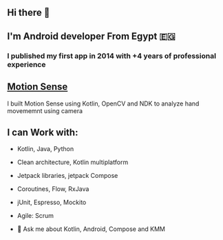## Hi there 👋

## I'm Android developer From Egypt 🇪🇬 
### I published my first app in 2014 with +4 years of professional experience 

## [Motion Sense](https://play.google.com/store/apps/details?id=pro.airgesutre&hl=en&gl=US)

I built Motion Sense using Kotlin, OpenCV and NDK to analyze hand movememnt using camera

## I can Work with:
- Kotlin, Java, Python
- Clean architecture, Kotlin multiplatform
- Jetpack libraries, jetpack Compose
- Coroutines, Flow, RxJava
- jUnit, Espresso, Mockito
- Agile: Scrum

- 💬 Ask me about Kotlin, Android, Compose and KMM


<!--
**mohamedsaber00/mohamedsaber00** is a ✨ _special_ ✨ repository because its `README.md` (this file) appears on your GitHub profile.

Here are some ideas to get you started:

- 🔭 I’m currently working on ...
- 🌱 I’m currently learning ...
- 👯 I’m looking to collaborate on ...
- 🤔 I’m looking for help with ...
- 💬 Ask me about ...
- 📫 How to reach me: ...
- 😄 Pronouns: ...
- ⚡ Fun fact: ...
-->

